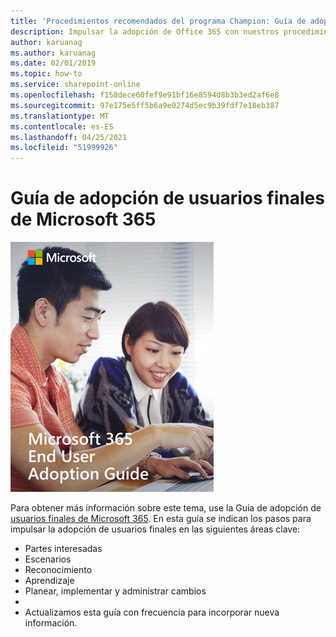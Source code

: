 ```yaml
---
title: 'Procedimientos recomendados del programa Champion: Guía de adopción de usuarios finales de Microsoft 365'
description: Impulsar la adopción de Office 365 con nuestros procedimientos recomendados del Programa de campeones
author: karuanag
ms.author: karuanag
ms.date: 02/01/2019
ms.topic: how-to
ms.service: sharepoint-online
ms.openlocfilehash: f158dece60fef9e91bf16e8594d8b3b3ed2af6e8
ms.sourcegitcommit: 97e175e5ff5b6a9e0274d5ec9b39fdf7e18eb387
ms.translationtype: MT
ms.contentlocale: es-ES
ms.lasthandoff: 04/25/2021
ms.locfileid: "51999926"
---
```

# <a name="microsoft-365-end-user-adoption-guide"></a>Guía de adopción de usuarios finales de Microsoft 365

![Guía de adopción de Microsoft 365](media/m365euguide.png)

Para obtener más información sobre este tema, use la Guía de adopción de [usuarios finales de Microsoft 365](https://aka.ms/adoptionguide). En esta guía se indican los pasos para impulsar la adopción de usuarios finales en las siguientes áreas clave:

- Partes interesadas
- Escenarios
- Reconocimiento
- Aprendizaje 
- Planear, implementar y administrar cambios
- 
- Actualizamos esta guía con frecuencia para incorporar nueva información.